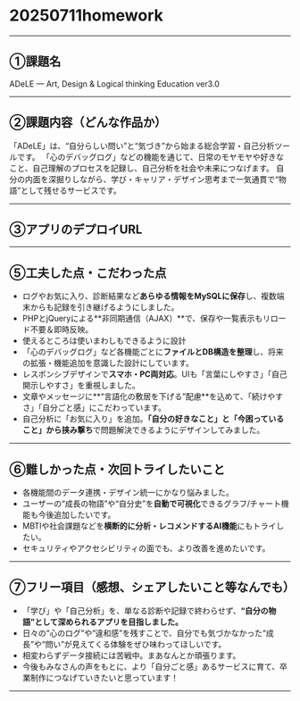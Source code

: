 # 20250711homework

---

## ①課題名
ADeLE — Art, Design & Logical thinking Education ver3.0

---

## ②課題内容（どんな作品か）
「ADeLE」は、“自分らしい問い”と“気づき”から始まる総合学習・自己分析ツールです。
「心のデバッグログ」などの機能を通じて、日常のモヤモヤや好きなこと、自己理解のプロセスを記録し、自己分析を社会や未来につなげます。
自分の内面を深掘りしながら、学び・キャリア・デザイン思考まで一気通貫で“物語”として残せるサービスです。

---

## ③アプリのデプロイURL


---

## ⑤工夫した点・こだわった点

* ログやお気に入り、診断結果など**あらゆる情報をMySQLに保存**し、複数端末からも記録を引き継げるようにしました。
* PHPとjQueryによる\*\*非同期通信（AJAX）\*\*で、保存や一覧表示もリロード不要＆即時反映。
* 使えるところは使いまわしもできるように設計
* 「心のデバッグログ」など各機能ごとに**ファイルとDB構造を整理**し、将来の拡張・機能追加を意識した設計にしています。
* レスポンシブデザインで**スマホ・PC両対応**。UIも「言葉にしやすさ」「自己開示しやすさ」を重視しました。
* 文章やメッセージに\*\*“言語化の敷居を下げる”配慮\*\*を込めて、「続けやすさ」「自分ごと感」にこだわっています。
* 自己分析に「お気に入り」を追加。**「自分の好きなこと」と「今困っていること」から挟み撃ち**で問題解決できるようにデザインしてみました。

---

## ⑥難しかった点・次回トライしたいこと

* 各機能間のデータ連携・デザイン統一にかなり悩みました。
* ユーザーの“成長の物語”や“自分史”を**自動で可視化**できるグラフ/チャート機能も今後追加したいです。
* MBTIや社会課題などを**横断的に分析・レコメンドするAI機能**にもトライしたい。
* セキュリティやアクセシビリティの面でも、より改善を進めたいです。

---

## ⑦フリー項目（感想、シェアしたいこと等なんでも）

* 「学び」や「自己分析」を、単なる診断や記録で終わらせず、**“自分の物語”として深められるアプリを目指しました。**
* 日々の“心のログ”や“違和感”を残すことで、自分でも気づかなかった“成長”や“問い”が見えてくる体験をぜひ味わってほしいです。
* 相変わらずデータ接続には苦戦中。まあなんとか頑張ります。
* 今後もみなさんの声をもとに、より「自分ごと感」あるサービスに育て、卒業制作につなげていきたいと思っています！

---
